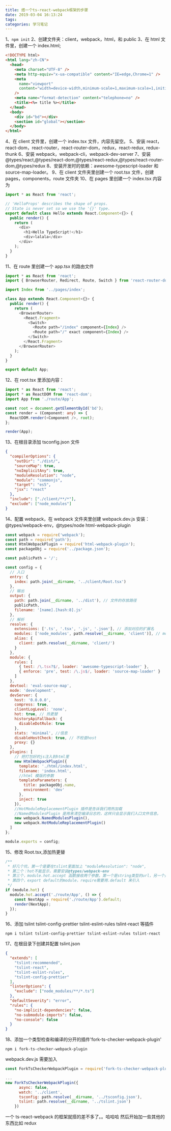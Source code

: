 ```yaml
---
title: 搭一个ts-react-webpack框架的步骤
date: 2019-03-04 16:13:24
tags:
categories: 学习笔记
---
```


1、`npm init`
2、创建文件夹：client，webpack，html，和 public
3、在 html 文件里，创建一个 index.html;

```html
<!DOCTYPE html>
<html lang="zh-CN">
  <head>
    <meta charset="UTF-8" />
    <meta http-equiv="x-ua-compatible" content="IE=edge,Chrome=1" />
    <meta
      name="viewport"
      content="width=device-width,minimum-scale=1,maximum-scale=1,initial-scale=1,user-scalable=no"
    />
    <meta name="format-detection" content="telephone=no" />
    <title><%= title %></title>
  </head>
  <body>
    <div id="bd"></div>
    <section id="global"></section>
  </body>
</html>
```

4、在 client 文件里，创建一个 index.tsx 文件，内容先留空。
5、安装 react，react-dom，react-router，react-router-dom，redux，react-redux, redux-thunk
6、安装 webpack，webpack-cli，webpack-dev-server
7、安装@types/react,@types/react-dom,@types/react-redux,@types/react-router-dom,@types/redux
8、安装开发时的依赖：awesome-typescript-loader 和 source-map-loader。
9、在 client 文件夹里创建一个 root.tsx 文件，创建 pages，components，route 文件夹
10、在 pages 里创建一个 index.tsx 内容为

```ts
import * as React from 'react';

// 'HelloProps' describes the shape of props.
// State is never set so we use the '{}' type.
export default class Hello extends React.Component<{}> {
  public render() {
    return (
      <div>
        <h1>Hello TypeScript!</h1>
        <div>lalala</div>
      </div>
    );
  }
}
```

11、在 route 里创建一个 app.tsx 的路由文件

```ts
import * as React from 'react';
import { BrowserRouter, Redirect, Route, Switch } from 'react-router-dom';

import Index from '../pages/index';

class App extends React.Component<{}> {
  public render() {
    return (
      <BrowserRouter>
        <React.Fragment>
          <Switch>
            <Route path="/index" component={Index} />
            <Route path="/" exact component={Index} />
          </Switch>
        </React.Fragment>
      </BrowserRouter>
    );
  }
}

export default App;
```

12、在 root.tsx 里添加内容：

```ts
import * as React from 'react';
import * as ReactDOM from 'react-dom';
import App from './route/App';

const root = document.getElementById('bd');
const render = (Component: any) => {
  ReactDOM.render(<Component />, root);
};

render(App);
```

13、在根目录添加 tsconfig.json 文件

```json
{
  "compilerOptions": {
    "outDir": "./dist/",
    "sourceMap": true,
    "noImplicitAny": true,
    "moduleResolution": "node",
    "module": "commonjs",
    "target": "es5",
    "jsx": "react"
  },
  "include": ["./client/**/*"],
  "exclude": ["node_modules"]
}
```

14、配置 webpack，在 webpack 文件夹里创建 webpack.dev.js
安装：@types/webpack-env，@types/node html-webpack-plugin

```js
const webpack = require('webpack');
const path = require('path');
const HtmlWebpackPlugin = require('html-webpack-plugin');
const packageObj = require('../package.json');

const publicPath = '/';

const config = {
  // 入口
  entry: {
    index: path.join(__dirname, '../client/Root.tsx')
  },
  // 输出
  output: {
    path: path.join(__dirname, '../dist'), // 文件的存放路径
    publicPath,
    filename: '[name].[hash:8].js'
  },
  // 解析
  resolve: {
    extensions: ['.ts', '.tsx', '.js', '.json'], // 添加对应的扩展名
    modules: ['node_modules', path.resolve(__dirname, 'client')], // modules 包括node_modules 和client
    alias: {
      client: path.resolve(__dirname, 'client/')
    }
  },
  module: {
    rules: [
      { test: /\.tsx?$/, loader: 'awesome-typescript-loader' },
      { enforce: 'pre', test: /\.js$/, loader: 'source-map-loader' }
    ]
  },
  devtool: 'eval-source-map',
  mode: 'development',
  devServer: {
    host: '0.0.0.0',
    compress: true,
    clientLogLevel: 'none',
    hot: true, // 热更替
    historyApiFallback: {
      disableDotRule: true
    },
    stats: 'minimal', //信息
    disableHostCheck: true, // 不检查host
    proxy: {}
  },
  plugins: [
    // 把打包好的js注入到html里
    new HtmlWebpackPlugin({
      template: './html/index.html',
      filename: 'index.html',
      //html 模版的参数
      templateParameters: {
        title: packageObj.name,
        environment: 'dev'
      },
      inject: true
    }),
    //HotModuleReplacementPlugin 插件是告诉我们用热加载
    //NamedModulesPlugin 是用来清空编译日志的，这样只会显示我们入口文件信息。
    new webpack.NamedModulesPlugin(),
    new webpack.HotModuleReplacementPlugin()
  ]
};

module.exports = config;
```

15、修改 Root.tsx,添加热更替

```ts
/**
 * 好几个坑，第一个是要在tslint里面加上 "moduleResolution": "node",
 * 第二个：hot不能显示，需要安装@types/webpack-env
 * 第三个，module.hot.accept 函数接收两个参数，第一个是string类型的url，另一个是一个cb
 * 第四个，export default的module，require需要用.default 来引入
 */
if (module.hot) {
  module.hot.accept('./route/App', () => {
    const NextApp = require('./route/App').default;
    render(NextApp);
  });
}
```

16、添加 tslint tslint-config-prettier tslint-eslint-rules tslint-react 等插件

```
npm i tslint tslint-config-prettier tslint-eslint-rules tslint-react
```

17、在根目录下创建并配置 tslint.json

```json
{
  "extends": [
    "tslint:recommended",
    "tslint-react",
    "tslint-eslint-rules",
    "tslint-config-prettier"
  ],
  "linterOptions": {
    "exclude": ["node_modules/**/*.ts"]
  },
  "defaultSeverity": "error",
  "rules": {
    "no-implicit-dependencies": false,
    "no-submodule-imports": false,
    "no-console": false
  }
}
```

18、添加一个类型检查和编译的分开的插件'fork-ts-checker-webpack-plugin'

```
npm i fork-ts-checker-webpack-plugin
```

webpack.dev.js 需要加入

```js
const ForkTsCheckerWebpackPlugin = require('fork-ts-checker-webpack-plugin');

...
new ForkTsCheckerWebpackPlugin({
      async: false,
      watch: '../client',
      tsconfig: path.resolve(__dirname, '../tsconfig.json'),
      tslint: path.resolve(__dirname, '../tslint.json')
    })
```

一个 ts-react-webpack 的框架就搭的差不多了。。哈哈哈
然后开始加一些其他的东西比如 redux


